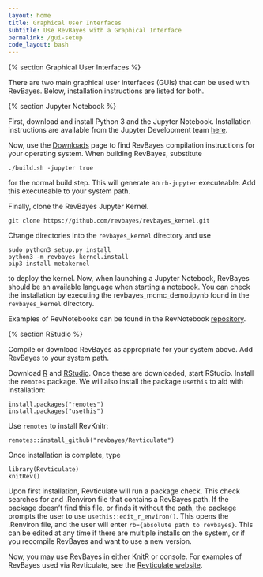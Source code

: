 ```yaml
---
layout: home
title: Graphical User Interfaces
subtitle: Use RevBayes with a Graphical Interface
permalink: /gui-setup
code_layout: bash
---
```


{% section Graphical User Interfaces %}

There are two main graphical user interfaces (GUIs) that can be used with RevBayes. Below, installation instructions are listed for both.

{% section Jupyter Notebook %}

First, download and install Python 3 and the Jupyter Notebook. Installation instructions are available from the Jupyter Development team [here](https://jupyter.readthedocs.io/en/latest/install.html).


Now, use the [Downloads](https://revbayes.github.io/download) page to find RevBayes compilation instructions for your operating system. When building RevBayes, substitute

```
./build.sh -jupyter true
```

for the normal build step. This will generate an `rb-jupyter` executeable. Add this executeable to your system path.

Finally, clone the RevBayes Jupyter Kernel.

```
git clone https://github.com/revbayes/revbayes_kernel.git
```

Change directories into the `revbayes_kernel` directory and use

```
sudo python3 setup.py install
python3 -m revbayes_kernel.install
pip3 install metakernel
```
to deploy the kernel. Now, when launching a Jupyter Notebook, RevBayes should be an available language when starting a notebook. You can check the installation by executing the revbayes_mcmc_demo.ipynb found in the `revbayes_kernel` directory.

Examples of RevNotebooks can be found in the RevNotebook [repository](https://github.com/revbayes/RevNotebooks).


{% section RStudio %}

Compile or download RevBayes as appropriate for your system above. Add RevBayes to your system path.

Download [R](https://cran.rstudio.com/) and [RStudio](https://rstudio.com/products/rstudio/download/). Once these are downloaded, start RStudio. Install the `remotes` package. We will also install the package `usethis` to aid with installation:

```
install.packages("remotes")
install.packages("usethis")
```

Use `remotes` to install RevKnitr:

```
remotes::install_github("revbayes/Revticulate")
```

Once installation is complete, type

```
library(Revticulate)
knitRev()
```

Upon first installation, Revticulate will run a package check.
This check searches for and .Renviron file that contains a RevBayes path. If the package doesn’t find this file, or finds it without the path, the package prompts the user to use `usethis::edit_r_environ()`. This opens the .Renviron file, and the user will enter `rb={absolute path to revbayes}`. This can be edited at any time if there are multiple installs on the system, or if you recompile RevBayes and want to use a new version.

Now, you may use RevBayes in either KnitR or console. For examples of RevBayes used via Revticulate, see the [Revticulate website](https://paleantology.github.io/Revticulate/).
